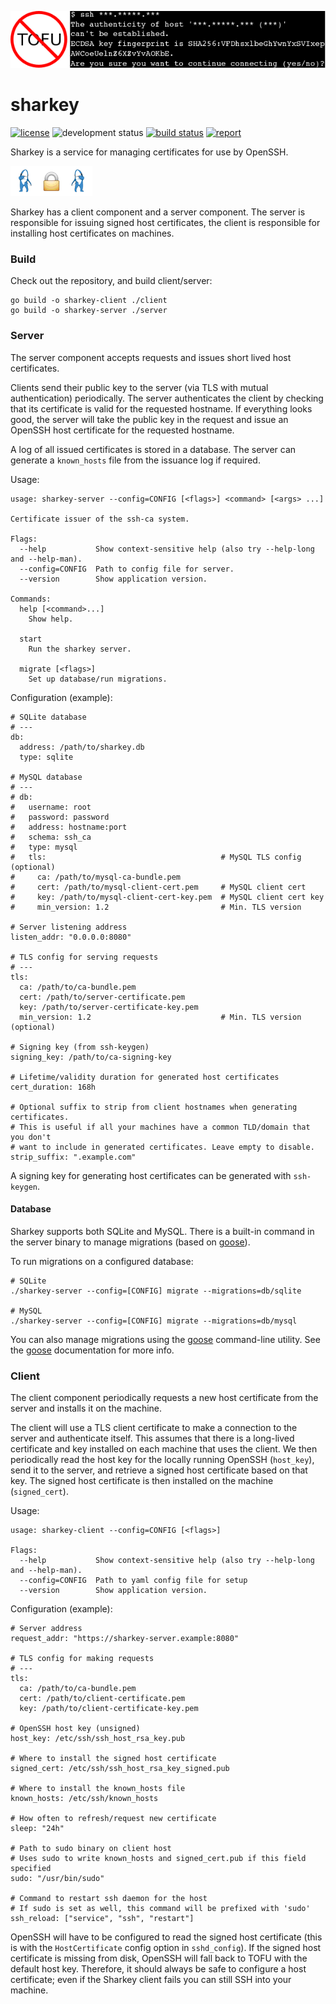 ![say no to TOFU](sharkey.png)

# sharkey

[![license](http://img.shields.io/badge/license-apache_2.0-blue.svg?style=flat)](https://raw.githubusercontent.com/square/certigo/master/LICENSE)
![development status](https://img.shields.io/badge/status-alpha-orange.svg)
[![build status](https://travis-ci.org/square/sharkey.svg?branch=master)](https://travis-ci.org/square/sharkey)
[![report](https://goreportcard.com/badge/github.com/square/sharkey)](https://goreportcard.com/report/github.com/square/sharkey)

Sharkey is a service for managing certificates for use by OpenSSH.

![sharks](dancing-sharks.png)

Sharkey has a client component and a server component. The server is
responsible for issuing signed host certificates, the client is responsible for
installing host certificates on machines.

### Build

Check out the repository, and build client/server:

    go build -o sharkey-client ./client
    go build -o sharkey-server ./server

### Server

The server component accepts requests and issues short lived host certificates.

Clients send their public key to the server (via TLS with mutual
authentication) periodically. The server authenticates the client by checking
that its certificate is valid for the requested hostname. If everything looks
good, the server will take the public key in the request and issue an OpenSSH
host certificate for the requested hostname.

A log of all issued certificates is stored in a database. The server can
generate a `known_hosts` file from the issuance log if required.  

Usage:

    usage: sharkey-server --config=CONFIG [<flags>] <command> [<args> ...]
    
    Certificate issuer of the ssh-ca system.
    
    Flags:
      --help           Show context-sensitive help (also try --help-long and --help-man).
      --config=CONFIG  Path to config file for server.
      --version        Show application version.
    
    Commands:
      help [<command>...]
        Show help.
    
      start
        Run the sharkey server.
    
      migrate [<flags>]
        Set up database/run migrations.

Configuration (example):

    # SQLite database
    # ---
    db:
      address: /path/to/sharkey.db
      type: sqlite

    # MySQL database
    # ---
    # db:
    #   username: root
    #   password: password
    #   address: hostname:port
    #   schema: ssh_ca
    #   type: mysql
    #   tls:                                       # MySQL TLS config (optional)
    #     ca: /path/to/mysql-ca-bundle.pem
    #     cert: /path/to/mysql-client-cert.pem     # MySQL client cert
    #     key: /path/to/mysql-client-cert-key.pem  # MySQL client cert key
    #     min_version: 1.2                         # Min. TLS version

    # Server listening address
    listen_addr: "0.0.0.0:8080"

    # TLS config for serving requests
    # ---
    tls:
      ca: /path/to/ca-bundle.pem
      cert: /path/to/server-certificate.pem 
      key: /path/to/server-certificate-key.pem
      min_version: 1.2                             # Min. TLS version (optional) 

    # Signing key (from ssh-keygen)
    signing_key: /path/to/ca-signing-key 

    # Lifetime/validity duration for generated host certificates
    cert_duration: 168h

    # Optional suffix to strip from client hostnames when generating certificates.
    # This is useful if all your machines have a common TLD/domain that you don't
    # want to include in generated certificates. Leave empty to disable.
    strip_suffix: ".example.com"

A signing key for generating host certificates can be generated with `ssh-keygen`.

#### Database

Sharkey supports both SQLite and MySQL. There is a built-in command in the
server binary to manage migrations (based on [goose][goose]).

To run migrations on a configured database:

    # SQLite
    ./sharkey-server --config=[CONFIG] migrate --migrations=db/sqlite

    # MySQL
    ./sharkey-server --config=[CONFIG] migrate --migrations=db/mysql

You can also manage migrations using the [goose][goose] command-line utility.
See the [goose][goose] documentation for more info.

[goose]: https://bitbucket.org/liamstask/goose

### Client

The client component periodically requests a new host certificate from the
server and installs it on the machine.

The client will use a TLS client certificate to make a connection to the server
and authenticate itself. This assumes that there is a long-lived certificate
and key installed on each machine that uses the client. We then periodically
read the host key for the locally running OpenSSH (`host_key`), send it to the
server, and retrieve a signed host certificate based on that key. The signed
host certificate is then installed on the machine (`signed_cert`).

Usage:

    usage: sharkey-client --config=CONFIG [<flags>]
    
    Flags:
      --help           Show context-sensitive help (also try --help-long and --help-man).
      --config=CONFIG  Path to yaml config file for setup
      --version        Show application version.

Configuration (example):

    # Server address
    request_addr: "https://sharkey-server.example:8080"

    # TLS config for making requests
    # ---
    tls:
      ca: /path/to/ca-bundle.pem
      cert: /path/to/client-certificate.pem 
      key: /path/to/client-certificate-key.pem

    # OpenSSH host key (unsigned)
    host_key: /etc/ssh/ssh_host_rsa_key.pub

    # Where to install the signed host certificate
    signed_cert: /etc/ssh/ssh_host_rsa_key_signed.pub

    # Where to install the known_hosts file
    known_hosts: /etc/ssh/known_hosts

    # How often to refresh/request new certificate
    sleep: "24h"

    # Path to sudo binary on client host
    # Uses sudo to write known_hosts and signed_cert.pub if this field specified
    sudo: "/usr/bin/sudo"

    # Command to restart ssh daemon for the host
    # If sudo is set as well, this command will be prefixed with 'sudo'
    ssh_reload: ["service", "ssh", "restart"]

OpenSSH will have to be configured to read the signed host certificate (this is
with the `HostCertificate` config option in `sshd_config`). If the signed host
certificate is missing from disk, OpenSSH will fall back to TOFU with the
default host key. Therefore, it should always be safe to configure a host
certificate; even if the Sharkey client fails you can still SSH into your
machine. 
